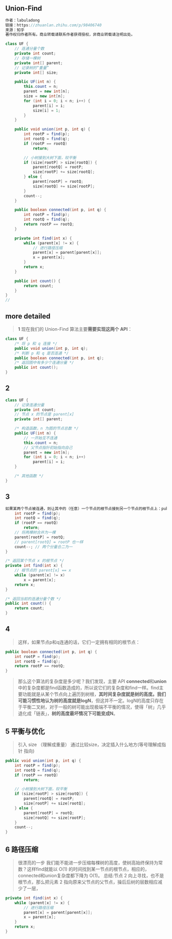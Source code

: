 ## Union-Find

```java
作者：labuladong
链接：https://zhuanlan.zhihu.com/p/98406740
来源：知乎
著作权归作者所有。商业转载请联系作者获得授权，非商业转载请注明出处。

class UF {
    // 连通分量个数
    private int count;
    // 存储一棵树
    private int[] parent;
    // 记录树的“重量”
    private int[] size;

    public UF(int n) {
        this.count = n;
        parent = new int[n];
        size = new int[n];
        for (int i = 0; i < n; i++) {
            parent[i] = i;
            size[i] = 1;
        }
    }

    public void union(int p, int q) {
        int rootP = find(p);
        int rootQ = find(q);
        if (rootP == rootQ)
            return;

        // 小树接到大树下面，较平衡
        if (size[rootP] > size[rootQ]) {
            parent[rootQ] = rootP;
            size[rootP] += size[rootQ];
        } else {
            parent[rootP] = rootQ;
            size[rootQ] += size[rootP];
        }
        count--;
    }

    public boolean connected(int p, int q) {
        int rootP = find(p);
        int rootQ = find(q);
        return rootP == rootQ;
    }

    private int find(int x) {
        while (parent[x] != x) {
            // 进行路径压缩
            parent[x] = parent[parent[x]];
            x = parent[x];
        }
        return x;
    }

    public int count() {
        return count;
    }
}
//
```

## more detailed
>**1** 现在我们的 Union-Find 算法主要**需要实现这两个 API**：
```java
class UF {
    /* 将 p 和 q 连接 */
    public void union(int p, int q);
    /* 判断 p 和 q 是否连通 */
    public boolean connected(int p, int q);
    /* 返回图中有多少个连通分量 */
    public int count();
}
```

## 2
```java
class UF {
    // 记录连通分量
    private int count;
    // 节点 x 的节点是 parent[x]
    private int[] parent;

    /* 构造函数，n 为图的节点总数 */
    public UF(int n) {
        // 一开始互不连通
        this.count = n;
        // 父节点指针初始指向自己
        parent = new int[n];
        for (int i = 0; i < n; i++)
            parent[i] = i;
    }

    /* 其他函数 */
}


```

## 3
```java
如果某两个节点被连通，则让其中的（任意）一个节点的根节点接到另一个节点的根节点上：public void union(int p, int q) {
    int rootP = find(p);
    int rootQ = find(q);
    if (rootP == rootQ)
        return;
    // 将两棵树合并为一棵
    parent[rootP] = rootQ;
    // parent[rootQ] = rootP 也一样
    count--; // 两个分量合二为一
}

/* 返回某个节点 x 的根节点 */
private int find(int x) {
    // 根节点的 parent[x] == x
    while (parent[x] != x)
        x = parent[x];
    return x;
}

/* 返回当前的连通分量个数 */
public int count() { 
    return count;
}

```

## 4 
>这样，如果节点p和q连通的话，它们一定拥有相同的根节点：
```java
public boolean connected(int p, int q) {
    int rootP = find(p);
    int rootQ = find(q);
    return rootP == rootQ;
}
```

>那么这个算法的复杂度是多少呢？我们发现，主要 API **connected**和**union**中的复杂度都是find函数造成的，所以说它们的复杂度和find一样。find主要功能就是从某个节点向上遍历到树根，**其时间复杂度就是树的高度。我们可能习惯性地认为树的高度就是logN**，但这并不一定。logN的高度只存在于平衡二叉树，对于一般的树可能出现极端不平衡的情况，使得「树」几乎退化成「链表」，**树的高度最坏情况下可能变成N**。

## 5 平衡与优化
>引入 size （理解成重量） 通过比较size，决定插入什么地方(等号理解成指针 指向)
```java
public void union(int p, int q) {
    int rootP = find(p);
    int rootQ = find(q);
    if (rootP == rootQ)
        return;

    // 小树接到大树下面，较平衡
    if (size[rootP] > size[rootQ]) {
        parent[rootQ] = rootP;
        size[rootP] += size[rootQ];
    } else {
        parent[rootP] = rootQ;
        size[rootQ] += size[rootP];
    }
    count--;
}


```
## 6 路径压缩
> 很漂亮的一步
> 我们能不能进一步压缩每棵树的高度，使树高始终保持为常数？这样find就能以 O(1) 的时间找到某一节点的根节点，相应的，connected和union复杂度都下降为 O(1)。
>总结:节点 2 向上寻找，也不是根节点，那么把元素 2 指向原来父节点的父节点，操后后树的层数相应减少了一层，
```java
private int find(int x) {
    while (parent[x] != x) {
        // 进行路径压缩
        parent[x] = parent[parent[x]];
        x = parent[x];
    }
    return x;
}

```




